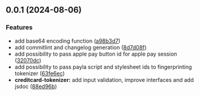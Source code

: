 ## 0.0.1 (2024-08-06)


### Features

* add base64 encoding function ([a98b3d7](https://github.com/PAYONE-GmbH/PCP-client-javascript-SDK/commit/a98b3d7d9b22ab372a4bd5129a95b92162f29e61))
* add commitlint and changelog generation ([8d7d08f](https://github.com/PAYONE-GmbH/PCP-client-javascript-SDK/commit/8d7d08f8b07292ba70ca4dd1d1fc9b205a54e10a))
* add possibility to pass apple pay button id for apple pay session ([32070dc](https://github.com/PAYONE-GmbH/PCP-client-javascript-SDK/commit/32070dc9eb961f174071f7eade4449babb03d007))
* add possibility to pass payla script and stylesheet ids to fingerprinting tokenizer ([63fe6ec](https://github.com/PAYONE-GmbH/PCP-client-javascript-SDK/commit/63fe6ece2e5f78e557729ab171878f4b16f046bd))
* **creditcard-tokenizer:** add input validation, improve interfaces and add jsdoc ([88ed96b](https://github.com/PAYONE-GmbH/PCP-client-javascript-SDK/commit/88ed96ba26f1ef992bcf03adca486b2a089dd058))



